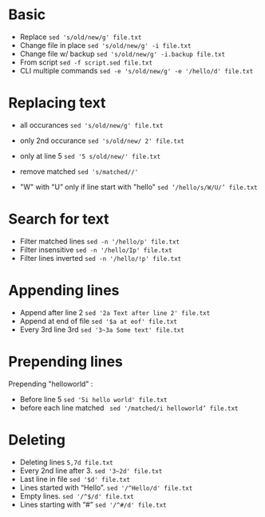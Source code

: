 # Basic

* Replace                      ` sed 's/old/new/g' file.txt `
* Change file in place         ` sed 's/old/new/g' -i file.txt `
* Change file w/ backup        ` sed 's/old/new/g' -i.backup file.txt `
* From script                  ` sed -f script.sed file.txt `
* CLI multiple commands        ` sed -e 's/old/new/g' -e '/hello/d' file.txt `


# Replacing text

* all occurances               ` sed 's/old/new/g' file.txt `
* only 2nd occurance           ` sed 's/old/new/ 2' file.txt `
* only at line 5               ` sed '5 s/old/new/' file.txt `
* remove matched               ` sed 's/matched//' `

* "W" with "U” only if line start with "hello"
  ` sed ‘/hello/s/W/U/’ file.txt `


# Search for text

* Filter matched lines         ` sed -n '/hello/p' file.txt `
* Filter insensitive           ` sed -n '/hello/Ip' file.txt `
* Filter lines inverted        ` sed -n '/hello/!p' file.txt `


# Appending lines

* Append after line 2          ` sed '2a Text after line 2' file.txt `
* Append at end of file        ` sed '$a at eof' file.txt `
* Every 3rd line 3rd           ` sed '3~3a Some text' file.txt `


# Prepending lines

Prepending "helloworld" :
* Before line 5                ` sed '5i hello world' file.txt `
* before each line matched     ` sed '/matched/i helloworld’ file.txt`


# Deleting

* Deleting lines               ` 5,7d file.txt `
* Every 2nd line after 3.      ` sed '3~2d' file.txt `
* Last line in file            ` sed '$d' file.txt `
* Lines started with “Hello”.  ` sed '/^Hello/d' file.txt `
* Empty lines.                 ` sed '/^$/d' file.txt `
* Lines starting with “#”      ` sed '/^#/d' file.txt `
